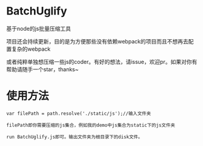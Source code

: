 # BatchUglify
基于node的js批量压缩工具

项目还会持续更新，目的是为方便那些没有依赖webpack的项目而且不想再去配置复杂的webpack

或者纯粹单独想压缩一些js的coder。有好的想法，请issue，欢迎pr。如果对你有帮助请随手一个star，thanks~

# 使用方法

```
var filePath = path.resolve('./static/js');//输入文件夹

filePath即你需要压缩的js集合，例如我的demo中js集合为static下的js文件夹

run BatchUglify.js即可。输出文件夹为根目录下的disk文件。

```



